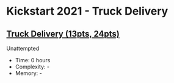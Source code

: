 # Kickstart 2021 - Truck Delivery

## [Truck Delivery (13pts, 24pts)](https://codingcompetitions.withgoogle.com/kickstart/round/0000000000435a5b/000000000077a885)

Unattempted

* Time: 0 hours
* Complexity: -
* Memory: -
